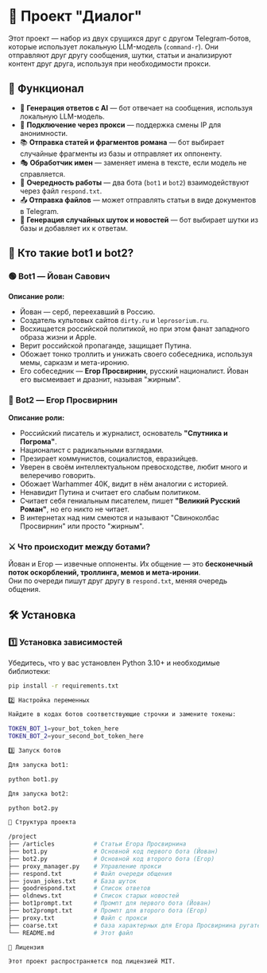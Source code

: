 # 🤖 Проект "Диалог" 

Этот проект — набор из двух срущихся друг с другом Telegram-ботов, которые использует локальную LLM-модель (`сommand-r`). Они отправляют друг другу сообщения, шутки, статьи и анализируют контент друг друга, используя при необходимости прокси.  

## 📌 Функционал  

- 📝 **Генерация ответов с AI** — бот отвечает на сообщения, используя локальную LLM-модель.  
- 📡 **Подключение через прокси** — поддержка смены IP для анонимности.  
- 📚 **Отправка статей и фрагментов романа** — бот выбирает случайные фрагменты из базы и отправляет их оппоненту.  
- 🎭 **Обработчик имен** — заменяет имена в тексте, если модель не справляется.  
- 🔄 **Очередность работы** — два бота (`bot1` и `bot2`) взаимодействуют через файл `respond.txt`.  
- 📤 **Отправка файлов** — может отправлять статьи в виде документов в Telegram.  
- 🎲 **Генерация случайных шуток и новостей** — бот выбирает шутки из базы и добавляет их к ответам.  

## 🤬 Кто такие bot1 и bot2?  

### 🟢 **Bot1 — Йован Савович**  
**Описание роли:**  
- Йован — серб, переехавший в Россию.  
- Создатель культовых сайтов `dirty.ru` и `leprosorium.ru`.  
- Восхищается российской политикой, но при этом фанат западного образа жизни и Apple.  
- Верит российской пропаганде, защищает Путина.  
- Обожает тонко троллить и унижать своего собеседника, используя мемы, сарказм и мета-иронию.  
- Его собеседник — **Егор Просвирнин**, русский националист. Йован его высмеивает и дразнит, называя "жирным".  

### 🔴 **Bot2 — Егор Просвирнин**  
**Описание роли:**  
- Российский писатель и журналист, основатель **"Спутника и Погрома"**.  
- Националист с радикальными взглядами.  
- Презирает коммунистов, социалистов, евразийцев.  
- Уверен в своём интеллектуальном превосходстве, любит много и велеречиво говорить.  
- Обожает Warhammer 40K, видит в нём аналогии с историей.  
- Ненавидит Путина и считает его слабым политиком.  
- Считает себя гениальным писателем, пишет **"Великий Русский Роман"**, но его никто не читает.  
- В интернетах над ним смеются и называют "Свиноколбас Просвирнин" или просто "жирным".  

### ⚔️ Что происходит между ботами?  
Йован и Егор — извечные оппоненты. Их общение — это **бесконечный поток оскорблений, троллинга, мемов и мета-иронии**.   
Они по очереди пишут друг другу в `respond.txt`, меняя очередь общения.  


## 🛠 Установка  

### 1️⃣ Установка зависимостей  

Убедитесь, что у вас установлен Python 3.10+ и необходимые библиотеки:  

```sh
pip install -r requirements.txt

2️⃣ Настройка переменных

Найдите в кодах ботов соответствующие строчки и замените токены:

TOKEN_BOT_1=your_bot_token_here
TOKEN_BOT_2=your_second_bot_token_here

3️⃣ Запуск ботов

Для запуска bot1:

python bot1.py

Для запуска bot2:

python bot2.py

📂 Структура проекта

/project
├── /articles           # Статьи Егора Просвирнина
├── bot1.py             # Основной код первого бота (Йован)  
├── bot2.py             # Основной код второго бота (Егор)  
├── proxy_manager.py    # Управление прокси  
├── respond.txt         # Файл очереди общения  
├── jovan_jokes.txt     # База шуток  
├── goodrespond.txt     # Список ответов  
├── oldnews.txt         # Список старых новостей  
├── bot1prompt.txt      # Промпт для первого бота (Йован)  
├── bot2prompt.txt      # Промпт для второго бота (Егор)  
├── proxy.txt           # Файл с прокси
├── coarse.txt          # база характерных для Егора Просвирнина ругательств
└── README.md           # Этот файл  

📜 Лицензия

Этот проект распространяется под лицензией MIT.
